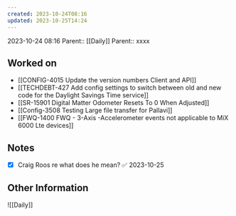 ```yaml
---
created: 2023-10-24T08:16
updated: 2023-10-25T14:24
---
```

2023-10-24 08:16
Parent:: [[Daily]] 
Parent:: xxxx

## Worked on

- [[CONFIG-4015 Update the version numbers Client and API]]
- [[TECHDEBT-427 Add config settings to switch between old and new code for the Daylight Savings Time service]]
- [[SR-15901 Digital Matter Odometer Resets To 0 When Adjusted]]
- [[Config-3508 Testing Large file transfer for Pallavi]]
- [[FWQ-1400 FWQ - 3-Axis -Accelerometer events not applicable to MiX 6000 Lte devices]]
## Notes

- [x] Craig Roos re what does he mean? ✅ 2023-10-25

## Other Information

![[Daily]]
